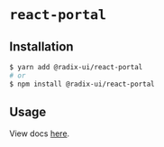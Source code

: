 # `react-portal`

## Installation

```sh
$ yarn add @radix-ui/react-portal
# or
$ npm install @radix-ui/react-portal
```

## Usage

View docs [here](https://radix-ui.com/primitives/docs/utilities/portal).
